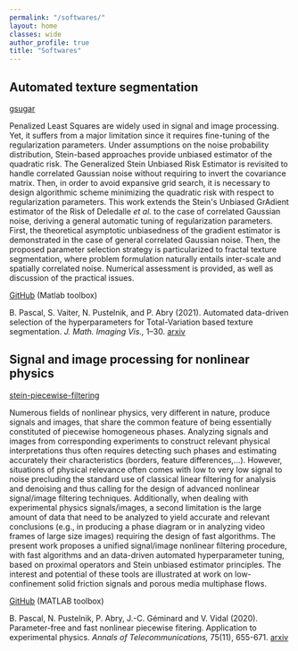 ```yaml
---
permalink: "/softwares/"
layout: home
classes: wide
author_profile: true
title: "Softwares"
---
```


## Automated texture segmentation  
[gsugar](https://github.com/bpascal-fr/gsugar)

Penalized Least Squares are widely used in signal and image processing. Yet, it suffers from a major limitation since it requires fine-tuning of the regularization parameters. Under assumptions on the noise probability distribution, Stein-based approaches provide unbiased estimator of the quadratic risk. The Generalized Stein Unbiased Risk Estimator is revisited to handle correlated Gaussian noise without requiring to invert the covariance matrix. Then, in order to avoid expansive grid search, it is necessary to design algorithmic scheme minimizing the quadratic risk with respect to regularization parameters. This work extends the Stein's Unbiased GrAdient estimator of the Risk of Deledalle *et al.* to the case of correlated Gaussian noise, deriving a general automatic tuning of regularization parameters. First, the theoretical asymptotic unbiasedness of the gradient estimator is demonstrated in the case of general correlated Gaussian noise. Then, the proposed parameter selection strategy is particularized to fractal texture segmentation, where problem formulation naturally entails inter-scale and spatially correlated noise. Numerical assessment is provided, as well as discussion of the practical issues.  

[GitHub](https://github.com/bpascal-fr/gsugar) (Matlab toolbox)  

B. Pascal, S. Vaiter, N. Pustelnik, and P. Abry (2021). Automated data-driven selection of the hyperparameters for Total-Variation based texture segmentation. *J. Math. Imaging Vis.,* 1–30. [arxiv](https://arxiv.org/abs/2004.09434)

## Signal and image processing for nonlinear physics  
[stein-piecewise-filtering](https://github.com/bpascal-fr/stein-piecewise-filtering)

Numerous fields of nonlinear physics, very different in nature, produce signals and images, that share the common feature of being essentially constituted of piecewise homogeneous phases.
Analyzing signals and images from corresponding experiments to construct relevant physical interpretations thus often requires detecting such phases and estimating accurately  their characteristics (borders, feature differences,...).
However, situations of physical relevance often comes with low to very low signal to noise precluding the standard use of classical linear filtering for analysis and denoising and thus calling for the design of advanced nonlinear signal/image filtering techniques.
Additionally, when dealing with experimental physics signals/images, a second limitation is the large amount of data that need to be analyzed to yield accurate and relevant conclusions (e.g., in producing a phase diagram or in analyzing  video frames of large size images) requiring the design of fast algorithms.
The present work proposes a unified signal/image nonlinear filtering procedure, with fast algorithms and an data-driven automated hyperparameter tuning, based on proximal operators and Stein unbiased estimator principles.
The interest and potential of these tools are illustrated at work on low-confinement solid friction signals and porous media multiphase flows.  

[GitHub](https://github.com/bpascal-fr/stein-piecewise-filtering) (MATLAB toolbox)

B. Pascal, N. Pustelnik, P. Abry, J.-C. Géminard and V. Vidal (2020).
Parameter-free and fast nonlinear piecewise fitering. Application to experimental physics.
*Annals of Telecommunications,* 75(11), 655-671. [arxiv](https://arxiv.org/abs/2006.03297)